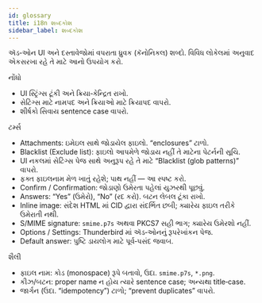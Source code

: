 ```yaml
---
id: glossary
title: i18n શબ્દકોશ
sidebar_label: શબ્દકોશ
---
```


ઍડ‑ઓન UI અને દસ્તાવેજોમાં વપરાતા ધ્રુવક (કૅનોનિકલ) શબ્દો. વિવિધ લોકેલમાં અનુવાદ એકસરખા રહે તે માટે આનો ઉપયોગ કરો.

નોંધો

- UI સ્ટ્રિંગ્સ ટૂંકી અને ક્રિયા‑કેન્દ્રિત રાખો.
- સેટિંગ્સ માટે નામપદ અને ક્રિયાઓ માટે ક્રિયાપદ વાપરો.
- શીર્ષકો સિવાય sentence case વાપરો.

ટર્મ્સ

- Attachments: ઇમેઇલ સાથે જોડાયેલ ફાઇલો. “enclosures” ટાળો.
- Blacklist (Exclude list): ફાઇલો આપમેળે જોડાય નહીં તે માટેના પેટર્નની સૂચિ.
- UI નકલમાં સેટિંગ્સ પેજ સાથે અનુરૂપ રહે તે માટે “Blacklist (glob patterns)” વાપરો.
- ફક્ત ફાઇલનામ મેળ ખાતું રહેશે; પાથ નહીં — આ સ્પષ્ટ કરો.
- Confirm / Confirmation: જોડાણો ઉમેરતા પહેલાં યુઝરથી પૂછવું.
- Answers: “Yes” (ઉમેરો), “No” (રદ કરો). બટન લેબલ ટૂંકા રાખો.
- Inline image: સંદેશ HTML માં CID દ્વારા સંદર્ભિત છબી; ક્યારેય ફાઇલ તરીકે ઉમેરાતી નથી.
- S/MIME signature: `smime.p7s` અથવા PKCS7 સહી ભાગ; ક્યારેય ઉમેરશો નહીં.
- Options / Settings: Thunderbird માં ઍડ‑ઓનનું રૂપરેખાંકન પેજ.
- Default answer: પુષ્ટિ ડાયલોગ માટે પૂર્વ‑પસંદ જવાબ.

શૈલી

- ફાઇલ નામ: કોડ (monospace) રૂપે બતાવો, ઉદા. `smime.p7s`, `*.png`.
- કીઝ/બટન: proper name ન હોય ત્યારે sentence case; અન્યથા title‑case.
- જાર્ગન (ઉદા. “idempotency”) ટાળો; “prevent duplicates” વાપરો.
